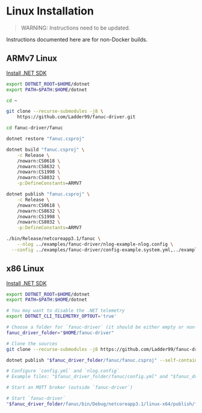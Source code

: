 <!-- ---
title: Linux Installation
description: 
published: true
date: 2022-09-23T02:21:38.712Z
tags: 
editor: markdown
dateCreated: 2022-09-23T02:21:38.712Z
---
 -->

# Linux Installation

> WARNING: Instructions need to be updated.
<!-- {.is-warning} -->

Instructions documented here are for non-Docker builds.

## ARMv7 Linux

[Install .NET SDK](https://sukesh.me/2020/07/07/how-to-install-net-core-on-raspberry-pi/)

```bash
export DOTNET_ROOT=$HOME/dotnet
export PATH=$PATH:$HOME/dotnet

cd ~

git clone --recurse-submodules -j8 \
	https://github.com/Ladder99/fanuc-driver.git

cd fanuc-driver/fanuc

dotnet restore "fanuc.csproj"

dotnet build "fanuc.csproj" \
	-c Release \
	/nowarn:CS0618 \
	/nowarn:CS8632 \
	/nowarn:CS1998 \
	/nowarn:CS8032 \
	-p:DefineConstants=ARMV7

dotnet publish "fanuc.csproj" \
	-c Release \
	/nowarn:CS0618 \
	/nowarn:CS8632 \
	/nowarn:CS1998 \
	/nowarn:CS8032 \
	-p:DefineConstants=ARMV7

./bin/Release/netcoreapp3.1/fanuc \
	--nlog ../examples/fanuc-driver/nlog-example-nlog.config \
  --config ../examples/fanuc-driver/config-example.system.yml,../examples/fanuc-driver/config-example.user.yml,../examples/fanuc-driver/config-example.machines.yml
```

## x86 Linux

[Install .NET SDK](https://dotnet.microsoft.com/en-us/download/dotnet/3.1)

```bash
export DOTNET_ROOT=$HOME/dotnet
export PATH=$PATH:$HOME/dotnet

# You may want to disable the .NET telemetry
export DOTNET_CLI_TELEMETRY_OPTOUT='true'

# Choose a folder for `fanuc-driver` (it should be either empty or non-existent, but the parent folder needs to exist)
fanuc_driver_folder="$HOME/fanuc-driver"

# Clone the sources
git clone --recurse-submodules -j8 https://github.com/Ladder99/fanuc-driver.git "$fanuc_driver_folder"

dotnet publish "$fanuc_driver_folder/fanuc/fanuc.csproj" --self-contained true --runtime linux-x64 /nowarn:CS0618 /nowarn:CS8632 /nowarn:CS1998 -p:DefineConstants=LINUX64

# Configure `config.yml` and `nlog.config`
# Example files: "$fanuc_driver_folder/fanuc/config.yml" and "$fanuc_driver_folder/fanuc/nlog.config"

# Start an MQTT broker (outside `fanuc-driver`)

# Start `fanuc-driver`
"$fanuc_driver_folder/fanuc/bin/Debug/netcoreapp3.1/linux-x64/publish/fanuc" --nlog "$fanuc_driver_folder/fanuc/nlog.config" --config "$fanuc_driver_folder/fanuc/config.system.yml,$fanuc_driver_folder/fanuc/config.user.yml,$fanuc_driver_folder/fanuc/config.machines.yml"
```

